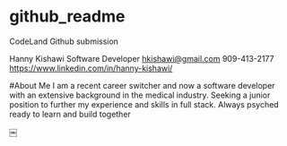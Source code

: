 # github_readme
CodeLand Github submission 

Hanny Kishawi
Software Developer
hkishawi@gmail.com
909-413-2177
https://www.linkedin.com/in/hanny-kishawi/

#About Me
I am a recent career switcher and now a software developer with an extensive background in the medical industry. Seeking a junior position to further my experience and skills in full stack. Always psyched ready to learn and build together


￼
